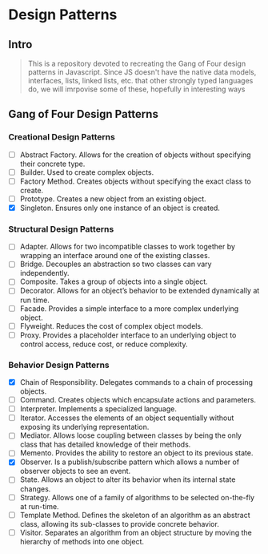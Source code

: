 # Design Patterns
## Intro
> This is a repository devoted to recreating the Gang of Four design patterns in Javascript. Since JS doesn't have the native data models, interfaces, lists, linked lists, etc. that other strongly typed languages do, we will imrpovise some of these, hopefully in interesting ways
## Gang of Four Design Patterns
### Creational Design Patterns

  - [ ] Abstract Factory. Allows for the creation of objects without specifying their concrete type.
  - [ ] Builder. Used to create complex objects.
  - [ ] Factory Method. Creates objects without specifying the exact class to create.
  - [ ] Prototype. Creates a new object from an existing object.
  - [x] Singleton. Ensures only one instance of an object is created.

### Structural Design Patterns
  - [ ] Adapter. Allows for two incompatible classes to work together by wrapping an interface around one of the existing classes.
  - [ ] Bridge. Decouples an abstraction so two classes can vary independently.
  - [ ] Composite. Takes a group of objects into a single object.
  - [ ] Decorator. Allows for an object’s behavior to be extended dynamically at run time.
  - [ ] Facade. Provides a simple interface to a more complex underlying object.
  - [ ] Flyweight. Reduces the cost of complex object models.
  - [ ] Proxy. Provides a placeholder interface to an underlying object to control access, reduce cost, or reduce complexity.

### Behavior Design Patterns
  - [x] Chain of Responsibility. Delegates commands to a chain of processing objects.
  - [ ] Command. Creates objects which encapsulate actions and parameters.
  - [ ] Interpreter. Implements a specialized language.
  - [ ] Iterator. Accesses the elements of an object sequentially without exposing its underlying representation.
  - [ ] Mediator. Allows loose coupling between classes by being the only class that has detailed knowledge of their methods.
  - [ ] Memento. Provides the ability to restore an object to its previous state.
  - [x] Observer. Is a publish/subscribe pattern which allows a number of observer objects to see an event.
  - [ ] State. Allows an object to alter its behavior when its internal state changes.
  - [ ] Strategy. Allows one of a family of algorithms to be selected on-the-fly at run-time.
  - [ ] Template Method. Defines the skeleton of an algorithm as an abstract class, allowing its sub-classes to provide concrete behavior.
  - [ ] Visitor. Separates an algorithm from an object structure by moving the hierarchy of methods into one object.
